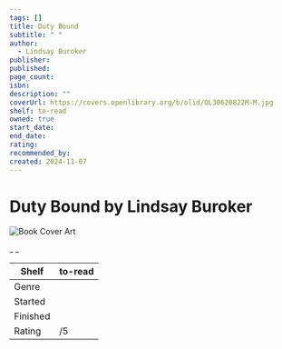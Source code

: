```yaml
---
tags: []
title: Duty Bound
subtitle: " "
author:
  - Lindsay Buroker
publisher:
published:
page_count:
isbn:
description: ""
coverUrl: https://covers.openlibrary.org/b/olid/OL30620822M-M.jpg
shelf: to-read
owned: true
start_date:
end_date:
rating:
recommended_by:
created: 2024-11-07
---
```


# Duty Bound by Lindsay Buroker

![Book Cover Art](https://covers.openlibrary.org/b/olid/OL30620822M-M.jpg)

_ _

| Shelf | to-read |
| --- | --- |
| Genre |  |
| Started |  |
| Finished |  |
| Rating | /5 |

